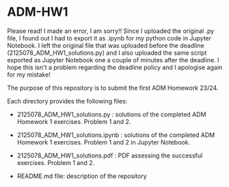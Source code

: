# ADM-HW1

Please read! I made an error, I am sorry!! Since I uploaded the original .py file, I found out I had to export it as .ipynb for my python code in Jupyter Notebook. I left the original file that was uploaded before the deadline (2125078_ADM_HW1_solutions.py) and I also uploaded the same script exported as Jupyter Notebook one a couple of minutes after the deadline. I hope this isn't a problem regarding the deadline policy and I apologise again for my mistake!

The purpose of this repository is to submit the first ADM Homework 23/24.

Each directory provides the following files:

- 2125078_ADM_HW1_solutions.py : solutions of the completed ADM Homework 1 exercises. Problem 1 and 2.

- 2125078_ADM_HW1_solutions.ipynb : solutions of the completed ADM Homework 1 exercises. Problem 1 and 2 in Jupyter Notebook.

- 2125078_ADM_HW1_solutions.pdf : PDF assessing the successful exercises. Problem 1 and 2.
  
- README.md file: description of the repository
